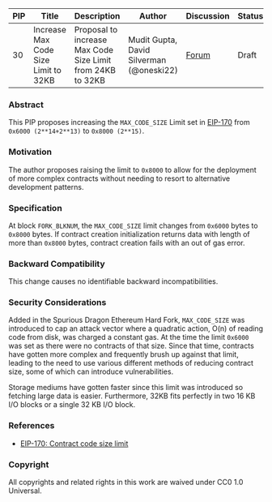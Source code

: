 | PIP               | Title                           | Description          | Author                        | Discussion | Status | Type                                     | Date                  |
|-------------------|---------------------------------|----------------------|-------------------------------|------------|--------|------------------------------------------|-----------------------|
| 30 | Increase Max Code Size Limit to 32KB | Proposal to increase Max Code Size Limit from 24KB to 32KB | Mudit Gupta, David Silverman (@oneski22) | [Forum](https://forum.polygon.technology/t/pip-30-increase-max-code-size-limit-to-32kb/13266) | Draft | Core | 2023-11-29 |

### Abstract

This PIP proposes increasing the `MAX_CODE_SIZE` Limit set in [EIP-170](https://github.com/ethereum/EIPs/blob/master/EIPS/eip-170.md) from `0x6000 (2**14+2**13)` to `0x8000 (2**15)`.

### Motivation

The author proposes raising the limit to `0x8000` to allow for the deployment of more complex contracts without needing to resort to alternative development patterns.
  
### Specification

At block `FORK_BLKNUM`, the `MAX_CODE_SIZE` limit changes from `0x6000` bytes to `0x8000` bytes. If contract creation initialization returns data with length of more than `0x8000` bytes, contract creation fails with an out of gas error.

### Backward Compatibility

This change causes no identifiable backward incompatibilities.  

### Security Considerations 

Added in the Spurious Dragon Ethereum Hard Fork, `MAX_CODE_SIZE` was introduced to cap an attack vector where a quadratic action, O(n) of reading code from disk, was charged a constant gas. At the time the limit `0x6000` was set as there were no contracts of that size. Since that time, contracts have gotten more complex and frequently brush up against that limit, leading to the need to use various different methods of reducing contract size, some of which can introduce vulnerabilities.

Storage mediums have gotten faster since this limit was introduced so fetching large data is easier. Furthermore, 32KB fits perfectly in two 16 KB I/O blocks or a single 32 KB I/O block.

### References

-   [EIP-170: Contract code size limit](https://github.com/ethereum/EIPs/blob/master/EIPS/eip-170.md)
  
### Copyright

All copyrights and related rights in this work are waived under CC0 1.0 Universal.  
